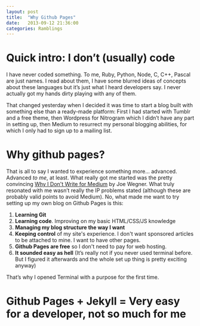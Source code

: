 ```yaml
---
layout: post
title:  "Why Github Pages"
date:   2013-09-12 21:36:00
categories: Ramblings
---
```


# Quick intro: I don’t (usually) code
I have never coded something. To me, Ruby, Python, Node, C, C++, Pascal are just names. I read about them, I have some blurred ideas of concepts about these languages but it’s just what I heard developers say. I never actually got my hands dirty playing with any of them.

That changed yesterday when I decided it was time to start a blog built with something else than a ready-made platform: First I had started with Tumblr and a free theme, then Wordpress for Nitrogram which I didn’t have any part in setting up, then Medium to resurrect my personal blogging abilities, for which I only had to sign up to a mailing list.

# Why github pages?

That is all to say I wanted to experience something more... advanced. Advanced *to me*, at least. What really got me started was the pretty convincing <a href="https://medium.com/writers-on-writing/c7cc156bc5d9" target="_blank">Why I Don't Write for Medium</a> by Joe Wegner.
What truly resonated with me wasn’t really the IP problems stated (although these are probably valid points to avoid Medium). No, what made me want to try setting up my own blog on Github Pages is this:

1. **Learning Git**
2. **Learning code**. Improving on my basic HTML/CSS/JS knowledge
3. **Managing my blog structure the way I want**
4. **Keeping control** of my site's experience. I don't want sponsored articles to be attached to mine. I want to have other pages.
5. **Github Pages are free** so I don't need to pay for web hosting.
6. **It sounded easy as hell** (It’s really not if you never used terminal before. But I figured it afterwards and the whole set up thing is pretty exciting anyway)

That’s why I opened Terminal with a purpose for the first time.

# Github Pages + Jekyll = Very easy for a developer, not so much for me